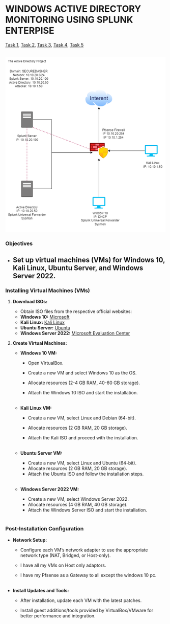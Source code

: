 # WINDOWS ACTIVE DIRECTORY MONITORING USING SPLUNK ENTERPISE
[Task 1](https://github.com/rajeevlraman/SIEM/blob/main/assets/AD_Project_task1.md), [Task 2](https://github.com/rajeevlraman/SIEM/blob/main/assets/AD_project_task2.md), [Task 3](https://github.com/rajeevlraman/SIEM/blob/main/assets/AD_Project_task3.md), [Task 4](https://github.com/rajeevlraman/SIEM/blob/main/assets/AD_Project_task4.md), [Task 5](https://github.com/rajeevlraman/SIEM/blob/main/assets/AD_Project_task5.md)<br><br>

![image](/assets/images/image1.png)

### Objectives
- ## Set up virtual machines (VMs) for Windows 10, Kali Linux, Ubuntu Server, and Windows Server 2022.

### Installing Virtual Machines (VMs)
1. **Download ISOs:**
     - Obtain ISO files from the respective official websites:
     - **Windows 10:** [Microsoft](https://www.microsoft.com/en-us/software-download/windows10ISO)
     - **Kali Linux:** [Kali Linux](https://www.kali.org/get-kali/)
     - **Ubuntu Server:** [Ubuntu](https://ubuntu.com/download/server)
     - **Windows Server 2022:** [Microsoft Evaluation Center](https://www.microsoft.com/en-us/evalcenter/evaluate-windows-server-2022)

2. **Create Virtual Machines:**
   - **Windows 10 VM:**
     - Open VirtualBox.
     - Create a new VM and select Windows 10 as the OS.

     - Allocate resources (2-4 GB RAM, 40-60 GB storage).

     - Attach the Windows 10 ISO and start the installation.<br><br>

   - **Kali Linux VM:**

     - Create a new VM, select Linux and Debian (64-bit).

     - Allocate resources (2 GB RAM, 20 GB storage).

     - Attach the Kali ISO and proceed with the installation.<br><br>
     
   - **Ubuntu Server VM:**

     - Create a new VM, select Linux and Ubuntu (64-bit).
     - Allocate resources (2 GB RAM, 20 GB storage).
     - Attach the Ubuntu ISO and follow the installation steps.<br><br>
   - **Windows Server 2022 VM:**
     - Create a new VM, select Windows Server 2022.
     - Allocate resources (4 GB RAM, 40 GB storage).
     - Attach the Windows Server ISO and start the installation.<br><br>

### Post-Installation Configuration

- **Network Setup:**

  - Configure each VM’s network adapter to use the appropriate network type (NAT, Bridged, or Host-only).

  - I have all my VMs on Host only adaptors.

  - I have my Pfsense as a Gateway to all except the windows 10 pc.<br><br>

- **Install Updates and Tools:**

  - After installation, update each VM with the latest patches.

  - Install guest additions/tools provided by VirtualBox/VMware for better performance and integration.
